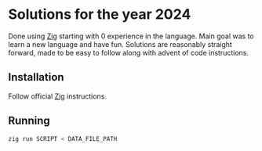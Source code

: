 # Solutions for the year 2024

Done using [Zig](https://ziglang.org/) starting with 0 experience in the language. Main goal was to learn a new language and have fun. Solutions are reasonably straight forward, made to be easy to follow along with advent of code instructions.

## Installation

Follow official [Zig](https://ziglang.org/download/) instructions.

## Running

```sh
zig run SCRIPT < DATA_FILE_PATH
```
